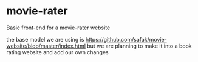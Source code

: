 # movie-rater

Basic front-end for a movie-rater website

the base model we are using is https://github.com/safak/movie-website/blob/master/index.html but we are planning to make it into a book rating website and add our own changes
